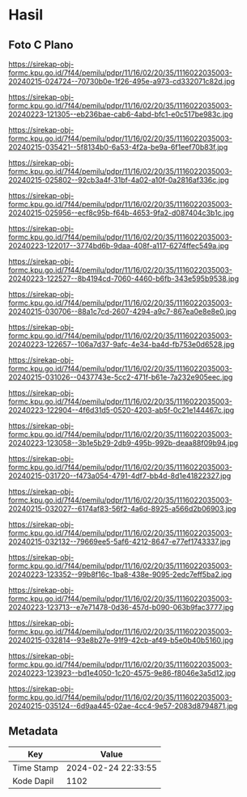 # Hasil

## Foto C Plano

https://sirekap-obj-formc.kpu.go.id/7f44/pemilu/pdpr/11/16/02/20/35/1116022035003-20240215-024724--70730b0e-1f26-495e-a973-cd332071c82d.jpg

https://sirekap-obj-formc.kpu.go.id/7f44/pemilu/pdpr/11/16/02/20/35/1116022035003-20240223-121305--eb236bae-cab6-4abd-bfc1-e0c517be983c.jpg

https://sirekap-obj-formc.kpu.go.id/7f44/pemilu/pdpr/11/16/02/20/35/1116022035003-20240215-035421--5f8134b0-6a53-4f2a-be9a-6f1eef70b83f.jpg

https://sirekap-obj-formc.kpu.go.id/7f44/pemilu/pdpr/11/16/02/20/35/1116022035003-20240215-025802--92cb3a4f-31bf-4a02-a10f-0a2816af336c.jpg

https://sirekap-obj-formc.kpu.go.id/7f44/pemilu/pdpr/11/16/02/20/35/1116022035003-20240215-025956--ecf8c95b-f64b-4653-9fa2-d087404c3b1c.jpg

https://sirekap-obj-formc.kpu.go.id/7f44/pemilu/pdpr/11/16/02/20/35/1116022035003-20240223-122017--3774bd6b-9daa-408f-a117-6274ffec549a.jpg

https://sirekap-obj-formc.kpu.go.id/7f44/pemilu/pdpr/11/16/02/20/35/1116022035003-20240223-122527--8b4194cd-7060-4460-b6fb-343e595b9538.jpg

https://sirekap-obj-formc.kpu.go.id/7f44/pemilu/pdpr/11/16/02/20/35/1116022035003-20240215-030706--88a1c7cd-2607-4294-a9c7-867ea0e8e8e0.jpg

https://sirekap-obj-formc.kpu.go.id/7f44/pemilu/pdpr/11/16/02/20/35/1116022035003-20240223-122657--106a7d37-9afc-4e34-ba4d-fb753e0d6528.jpg

https://sirekap-obj-formc.kpu.go.id/7f44/pemilu/pdpr/11/16/02/20/35/1116022035003-20240215-031026--0437743e-5cc2-471f-b61e-7a232e905eec.jpg

https://sirekap-obj-formc.kpu.go.id/7f44/pemilu/pdpr/11/16/02/20/35/1116022035003-20240223-122904--4f6d31d5-0520-4203-ab5f-0c21e144467c.jpg

https://sirekap-obj-formc.kpu.go.id/7f44/pemilu/pdpr/11/16/02/20/35/1116022035003-20240223-123058--3b1e5b29-2db9-495b-992b-deaa88f09b94.jpg

https://sirekap-obj-formc.kpu.go.id/7f44/pemilu/pdpr/11/16/02/20/35/1116022035003-20240215-031720--f473a054-4791-4df7-bb4d-8d1e41822327.jpg

https://sirekap-obj-formc.kpu.go.id/7f44/pemilu/pdpr/11/16/02/20/35/1116022035003-20240215-032027--6174af83-56f2-4a6d-8925-a566d2b06903.jpg

https://sirekap-obj-formc.kpu.go.id/7f44/pemilu/pdpr/11/16/02/20/35/1116022035003-20240215-032132--79669ee5-5af6-4212-8647-e77ef1743337.jpg

https://sirekap-obj-formc.kpu.go.id/7f44/pemilu/pdpr/11/16/02/20/35/1116022035003-20240223-123352--99b8f16c-1ba8-438e-9095-2edc7eff5ba2.jpg

https://sirekap-obj-formc.kpu.go.id/7f44/pemilu/pdpr/11/16/02/20/35/1116022035003-20240223-123713--e7e71478-0d36-457d-b090-063b9fac3777.jpg

https://sirekap-obj-formc.kpu.go.id/7f44/pemilu/pdpr/11/16/02/20/35/1116022035003-20240215-032814--93e8b27e-91f9-42cb-af49-b5e0b40b5160.jpg

https://sirekap-obj-formc.kpu.go.id/7f44/pemilu/pdpr/11/16/02/20/35/1116022035003-20240223-123923--bd1e4050-1c20-4575-9e86-f8046e3a5d12.jpg

https://sirekap-obj-formc.kpu.go.id/7f44/pemilu/pdpr/11/16/02/20/35/1116022035003-20240215-035124--6d9aa445-02ae-4cc4-9e57-2083d8794871.jpg


## Metadata

| Key        | Value               |
| ---------- | ------------------- |
| Time Stamp | 2024-02-24 22:33:55 |
| Kode Dapil | 1102                |



